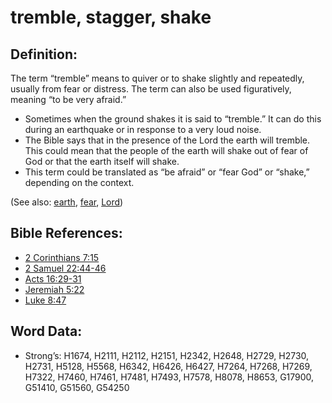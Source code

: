 # tremble, stagger, shake

## Definition:

The term “tremble” means to quiver or to shake slightly and repeatedly, usually from fear or distress. The term can also be used figuratively, meaning “to be very afraid.”

* Sometimes when the ground shakes it is said to “tremble.” It can do this during an earthquake or in response to a very loud noise.
* The Bible says that in the presence of the Lord the earth will tremble. This could mean that the people of the earth will shake out of fear of God or that the earth itself will shake.
* This term could be translated as “be afraid” or “fear God” or “shake,” depending on the context.

(See also: [earth](../other/earth.md), [fear](../kt/fear.md), [Lord](../kt/lord.md))

## Bible References:

* [2 Corinthians 7:15](rc://en/tn/help/2co/07/15)
* [2 Samuel 22:44-46](rc://en/tn/help/2sa/22/44)
* [Acts 16:29-31](rc://en/tn/help/act/16/29)
* [Jeremiah 5:22](rc://en/tn/help/jer/05/22)
* [Luke 8:47](rc://en/tn/help/luk/08/47)

## Word Data:

* Strong’s: H1674, H2111, H2112, H2151, H2342, H2648, H2729, H2730, H2731, H5128, H5568, H6342, H6426, H6427, H7264, H7268, H7269, H7322, H7460, H7461, H7481, H7493, H7578, H8078, H8653, G17900, G51410, G51560, G54250
